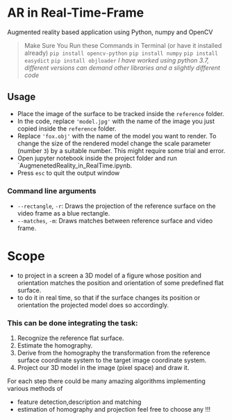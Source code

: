 # AR in Real-Time-Frame
Augmented reality based application using Python, numpy and OpenCV

> Make Sure You Run these Commands in Terminal (or have it installed already)
> `pip install opencv-python`
> `pip install numpy`
> `pip install easydict`
> `pip install objloader`
> *I have worked using python 3.7, different versions can demand other libraries and a slightly different code*

## Usage

* Place the image of the surface to be tracked inside the `reference` folder.
* In the code, replace `'model.jpg'` with the name of the image you just copied inside the `reference` folder.
* Replace `'fox.obj'` with the name of the model you want to render. To change the size of the rendered model change the scale parameter (number `3`) by a suitable number. This might require some trial and error.
* Open jupyter notebook inside the project folder and run `AugmenetedReality_in_RealTime.ipynb.
* Press `esc` to quit the output window


### Command line arguments

* `--rectangle`, `-r`: Draws the projection of the reference surface on the video frame as a blue rectangle.
* `--matches`, `-m`: Draws matches between reference surface and video frame.


# Scope 
* to project in a screen a 3D model of a figure whose position and orientation matches the position and orientation of some predefined flat surface.
* to do it in real time, so that if the surface changes its position or orientation the projected model does so accordingly.

### This can be done integrating the task:
1.  Recognize the reference flat surface.
2.  Estimate the homography.
3.  Derive from the homography the transformation from the reference surface coordinate system to the target image coordinate system.
4.  Project our 3D model in the image (pixel space) and draw it.

For each step there could be many amazing algorithms implementing various methods of
* feature detection,description and matching
* estimation of homography and projection
feel free to choose any !!! 
